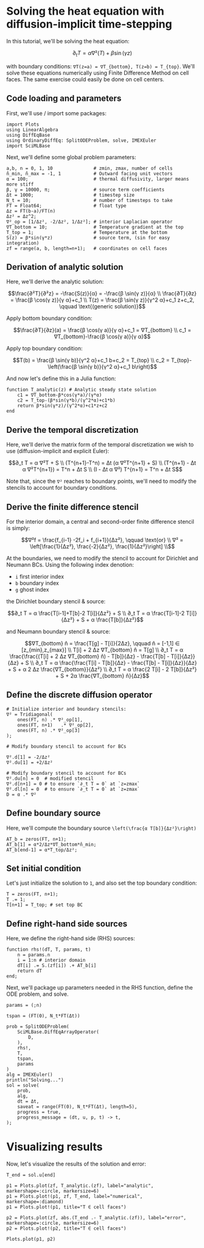 # Solving the heat equation with diffusion-implicit time-stepping

In this tutorial, we'll be solving the heat equation:

```math
∂_t T = α ∇²(T) + β \sin(γ z)
```

with boundary conditions: ``∇T(z=a) = ∇T_{bottom}, T(z=b) = T_{top}``. We'll solve these equations numerically using Finite Difference Method on cell faces. The same exercise could easily be done on cell centers.

## Code loading and parameters

First, we'll use / import some packages:

```@example diffusionimplicit
import Plots
using LinearAlgebra
using DiffEqBase
using OrdinaryDiffEq: SplitODEProblem, solve, IMEXEuler
import SciMLBase
```

Next, we'll define some global problem parameters:
```@example diffusionimplicit
a,b, n = 0, 1, 10               # zmin, zmax, number of cells
n̂_min, n̂_max = -1, 1            # Outward facing unit vectors
α = 100;                        # thermal diffusivity, larger means more stiff
β, γ = 10000, π;                # source term coefficients
Δt = 1000;                      # timestep size
N_t = 10;                       # number of timesteps to take
FT = Float64;                   # float type
Δz = FT(b-a)/FT(n)
Δz² = Δz^2;
∇²_op = [1/Δz², -2/Δz², 1/Δz²]; # interior Laplacian operator
∇T_bottom = 10;                 # Temperature gradient at the top
T_top = 1;                      # Temperature at the bottom
S(z) = β*sin(γ*z)               # source term, (sin for easy integration)
zf = range(a, b, length=n+1);   # coordinates on cell faces
```

## Derivation of analytic solution
Here, we'll derive the analytic solution:

```math
\frac{∂²T}{∂²z} = -\frac{S(z)}{α} = -\frac{β \sin(γ z)}{α} \\
\frac{∂T}{∂z} = \frac{β \cos(γ z)}{γ α}+c_1 \\
T(z) = \frac{β \sin(γ z)}{γ^2 α}+c_1 z+c_2, \qquad \text{(generic solution)}
```
Apply bottom boundary condition:
```math
\frac{∂T}{∂z}(a) = \frac{β \cos(γ a)}{γ α}+c_1 = ∇T_{bottom} \\
c_1 = ∇T_{bottom}-\frac{β \cos(γ a)}{γ α}
```

Apply top boundary condition:
```math
T(b) = \frac{β \sin(γ b)}{γ^2 α}+c_1 b+c_2 = T_{top} \\
c_2 = T_{top}-\left(\frac{β \sin(γ b)}{γ^2 α}+c_1 b\right)
```

And now let's define this in a Julia function:
```@example diffusionimplicit
function T_analytic(z) # Analytic steady state solution
    c1 = ∇T_bottom-β*cos(γ*a)/(γ*α)
    c2 = T_top-(β*sin(γ*b)/(γ^2*α)+c1*b)
    return β*sin(γ*z)/(γ^2*α)+c1*z+c2
end
```

## Derive the temporal discretization

Here, we'll derive the matrix form of the temporal discretization we wish to use (diffusion-implicit and explicit Euler):
```math
∂_t T = α ∇²T + S \\
(T^{n+1}-T^n) = Δt (α  ∇²T^{n+1} + S) \\
(T^{n+1} - Δt α ∇²T^{n+1}) = T^n + Δt S \\
(I - Δt α ∇²) T^{n+1} = T^n + Δt S
```

Note that, since the ``∇²`` reaches to boundary points, we'll need to modify the stencils to account for boundary conditions.

## Derive the finite difference stencil

For the interior domain, a central and second-order finite difference stencil is simply:

```math
∇²f = \frac{f_{i-1} -2f_i + f_{i+1}}{Δz²}, \qquad \text{or} \\
∇² = \left[\frac{1}{Δz²}, \frac{-2}{Δz²}, \frac{1}{Δz²}\right] \\
```

At the boundaries, we need to modify the stencil to account for Dirichlet and Neumann BCs. Using the following index denotion:

 - `i` first interior index
 - `b` boundary index
 - `g` ghost index

the Dirichlet boundary stencil & source:
```math
∂_t T = α \frac{T[i-1]+T[b]-2 T[i]}{Δz²} + S \\
∂_t T = α \frac{T[i-1]-2 T[i]}{Δz²} + S + α \frac{T[b]}{Δz²}
```

and Neumann boundary stencil & source:
```math
∇T_{bottom} n̂ = \frac{T[g] - T[i]}{2Δz}, \qquad    n̂ = [-1,1] ∈ [z_{min},z_{max}] \\
T[i] + 2 Δz ∇T_{bottom} n̂ = T[g] \\
∂_t T = α \frac{\frac{(T[i] + 2 Δz ∇T_{bottom} n̂) - T[b]}{Δz} - \frac{T[b] - T[i]}{Δz}}{Δz} + S \\
∂_t T = α \frac{\frac{T[i] - T[b]}{Δz} - \frac{T[b] - T[i]}{Δz}}{Δz} + S + α 2 Δz \frac{∇T_{bottom}}{Δz²} \\
∂_t T = α \frac{2 T[i] - 2 T[b]}{Δz²} + S + 2α \frac{∇T_{bottom} n̂}{Δz}
```

## Define the discrete diffusion operator
```@example diffusionimplicit
# Initialize interior and boundary stencils:
∇² = Tridiagonal(
    ones(FT, n) .* ∇²_op[1],
    ones(FT, n+1)   .* ∇²_op[2],
    ones(FT, n) .* ∇²_op[3]
);

# Modify boundary stencil to account for BCs

∇².d[1] = -2/Δz²
∇².du[1] = +2/Δz²

# Modify boundary stencil to account for BCs
∇².du[n] = 0  # modified stencil
∇².d[n+1] = 0 # to ensure `∂_t T = 0` at `z=zmax`
∇².dl[n] = 0  # to ensure `∂_t T = 0` at `z=zmax`
D = α .* ∇²
```

## Define boundary source
Here, we'll compute the boundary source ``\left(\frac{α T[b]}{Δz²}\right)``
```@example diffusionimplicit
AT_b = zeros(FT, n+1);
AT_b[1] = α*2/Δz*∇T_bottom*n̂_min;
AT_b[end-1] = α*T_top/Δz²;
```

## Set initial condition
Let's just initialize the solution to `1`, and also set the top boundary condition:
```@example diffusionimplicit
T = zeros(FT, n+1);
T .= 1;
T[n+1] = T_top; # set top BC
```

## Define right-hand side sources
Here, we define the right-hand side (RHS) sources:
```@example diffusionimplicit
function rhs!(dT, T, params, t)
    n = params.n
    i = 1:n # interior domain
    dT[i] .= S.(zf[i]) .+ AT_b[i]
    return dT
end;
```

Next, we'll package up parameters needed in the RHS function, define the ODE problem, and solve.
```@example diffusionimplicit
params = (;n)

tspan = (FT(0), N_t*FT(Δt))

prob = SplitODEProblem(
    SciMLBase.DiffEqArrayOperator(
        D,
    ),
    rhs!,
    T,
    tspan,
    params
)
alg = IMEXEuler()
println("Solving...")
sol = solve(
    prob,
    alg,
    dt = Δt,
    saveat = range(FT(0), N_t*FT(Δt), length=5),
    progress = true,
    progress_message = (dt, u, p, t) -> t,
);
```

# Visualizing results

Now, let's visualize the results of the solution and error:
```@example diffusionimplicit
T_end = sol.u[end]

p1 = Plots.plot(zf, T_analytic.(zf), label="analytic", markershape=:circle, markersize=6)
p1 = Plots.plot!(p1, zf, T_end, label="numerical", markershape=:diamond)
p1 = Plots.plot!(p1, title="T ∈ cell faces")

p2 = Plots.plot(zf, abs.(T_end .- T_analytic.(zf)), label="error", markershape=:circle, markersize=6)
p2 = Plots.plot!(p2, title="T ∈ cell faces")

Plots.plot(p1, p2)
```
